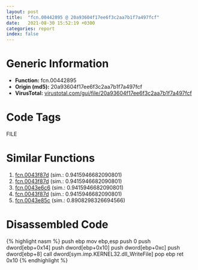 ```yaml
---
layout: post
title:  "fcn.00442895 @ 20a93604f17ee6f3c2aa7b1f7a497fcf"
date:   2021-08-30 15:52:19 +0300
categories: report
index: false
---
```


# Generic Information
- **Function:** fcn.00442895
- **Origin (md5):** 20a93604f17ee6f3c2aa7b1f7a497fcf
- **VirusTotal:** [virustotal.com/gui/file/20a93604f17ee6f3c2aa7b1f7a497fcf][virustotal_ref]

# Code Tags
<span class="tag" id="FILE">FILE</span>


# Similar Functions

1. [fcn.0043f87d][similar_1_ref] (sim.: 0.9415946682090801)
2. [fcn.0043f87d][similar_2_ref] (sim.: 0.9415946682090801)
3. [fcn.0043e6c6][similar_3_ref] (sim.: 0.9415946682090801)
4. [fcn.0043f87d][similar_4_ref] (sim.: 0.9415946682090801)
5. [fcn.0043e85c][similar_5_ref] (sim.: 0.8908298326694566)


# Disassembled Code

{% highlight nasm %}
push ebp
mov ebp,esp
push 0
push dword[ebp+0x14]
push dword[ebp+0x10]
push dword[ebp+0xc]
push dword[ebp+8]
call dword[sym.imp.KERNEL32.dll_WriteFile]
pop ebp
ret 0x10
{% endhighlight %}


[similar_1_ref]: /report/fcn.0043f87d@96a869ae624ddb4834a1d5a829f85469
[similar_2_ref]: /report/fcn.0043f87d@505be53c36227b94e2fcc406f247f6e5
[similar_3_ref]: /report/fcn.0043e6c6@56a02334aea008c131d2741a089910fb
[similar_4_ref]: /report/fcn.0043f87d@c077742bdc6d4f2c0ca7d0e2a6a94acf
[similar_5_ref]: /report/fcn.0043e85c@56a02334aea008c131d2741a089910fb
[virustotal_ref]: https://www.virustotal.com/gui/file/20a93604f17ee6f3c2aa7b1f7a497fcf
